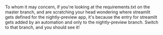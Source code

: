 To whom it may concern, if you're looking at the requirements.txt on the master branch, and are scratching your head wondering where streamlit gets defined for the nightly-preview app, it's because the entry for streamlit gets added by an automation and only to the nightly-preview branch. Switch to that branch, and you should see it!

